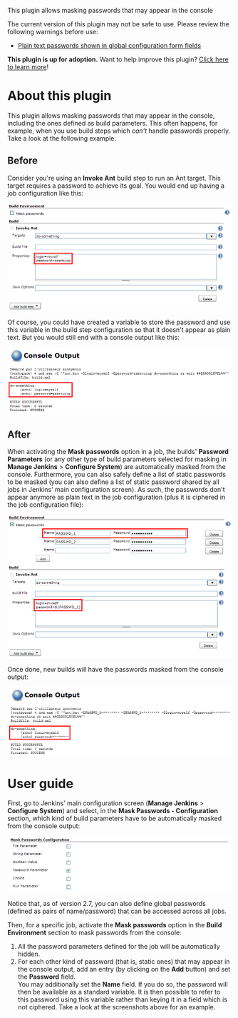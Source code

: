 This plugin allows masking passwords that may appear in the console

The current version of this plugin may not be safe to use. Please review
the following warnings before use:

-   [Plain text passwords shown in global configuration form
    fields](https://jenkins.io/security/advisory/2019-08-07/#SECURITY-157)

**This plugin is up for adoption.** Want to help improve this plugin?
[Click here to learn
more](https://wiki.jenkins.io/display/JENKINS/Adopt+a+Plugin "Adopt a Plugin")!

# About this plugin

This plugin allows masking passwords that may appear in the console,
including the ones defined as build parameters. This often happens, for
example, when you use build steps which *can't* handle passwords
properly. Take a look at the following example.

## Before

Consider you're using an **Invoke Ant** build step to run an Ant target.
This target requires a password to achieve its goal. You would end up
having a job configuration like this:

![](docs/images/config-before.png)

Of course, you could have created a variable to store the password and
use this variable in the build step configuration so that it doesn't
appear as plain text. But you would still end with a console output like
this:

![](docs/images/console-before.png)

## After

When activating the **Mask passwords** option in a job, the builds'
**Password Parameters** (or any other type of build parameters selected
for masking in **Manage Jenkins** \> **Configure System**) are
automatically masked from the console. Furthermore, you can also safely
define a list of static passwords to be masked (you can also define a
list of static password shared by all jobs in Jenkins' main
configuration screen). As such, the passwords don't appear anymore as
plain text in the job configuration (plus it is ciphered in the job
configuration file):

![](docs/images/config-after.png)

Once done, new builds will have the passwords masked from the console
output:

![](docs/images/console-after.png)

# User guide

First, go to Jenkins' main configuration screen (**Manage Jenkins** \>
**Configure System**) and select, in the **Mask Passwords -
Configuration** section, which kind of build parameters have to be
automatically masked from the console output:

![](docs/images/global-settings.png)

Notice that, as of version 2.7, you can also define global passwords
(defined as pairs of name/password) that can be accessed across all
jobs.

Then, for a specific job, activate the **Mask passwords** option in the
**Build Environment** section to mask passwords from the console:

1.  All the password parameters defined for the job will be
    automatically hidden.
2.  For each other kind of password (that is, static ones) that may
    appear in the console output, add an entry (by clicking on the
    **Add** button) and set the **Password** field.  
    You may additionally set the **Name** field. If you do so, the
    password will then be available as a standard variable. It is then
    possible to refer to this password using this variable rather than
    keying it in a field which is not ciphered. Take a look at the
    screenshots above for an example.

